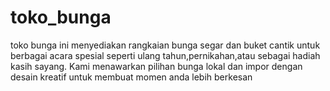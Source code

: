# toko_bunga
toko bunga ini menyediakan rangkaian bunga segar dan buket cantik untuk berbagai acara spesial seperti ulang tahun,pernikahan,atau sebagai hadiah kasih sayang. Kami menawarkan pilihan bunga lokal dan impor dengan desain kreatif untuk membuat momen anda lebih berkesan

